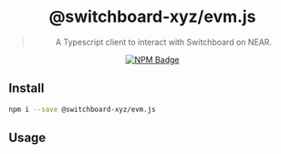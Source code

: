 <div align="center">

<!-- commonheader -->

<!-- commonheaderstop -->

# @switchboard-xyz/evm.js

> A Typescript client to interact with Switchboard on NEAR.

[![NPM Badge](https://img.shields.io/github/package-json/v/switchboard-xyz/sbv2-evm?color=red&filename=javascript%2Fevm.js%2Fpackage.json&label=%40switchboard-xyz%2Fevm.js&logo=npm)](https://www.npmjs.com/package/@switchboard-xyz/evm.js)

</div>

## Install

```bash
npm i --save @switchboard-xyz/evm.js
```

## Usage

<!-- usage -->

<!-- usagestop -->
